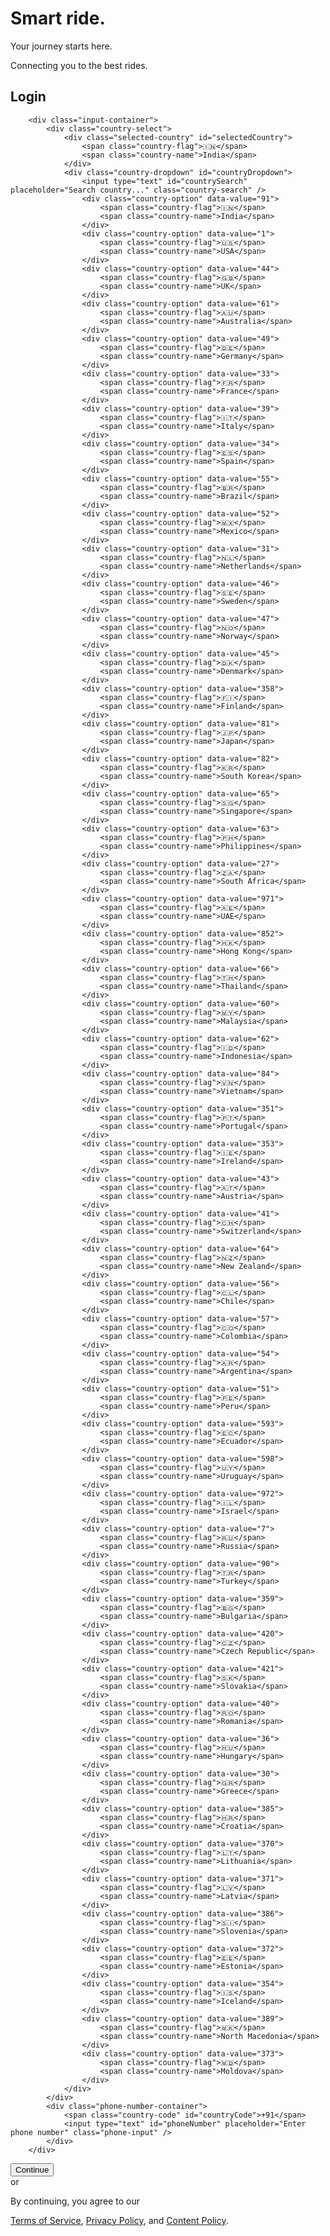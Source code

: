 <!DOCTYPE html>
<html lang="en">
<head>
    <meta charset="UTF-8">
    <meta name="viewport" content="width=device-width, initial-scale=1.0">
    <title>SmartRide Login</title>
    <link rel="stylesheet" href="styles.css">
</head>
<body>
    <div class="container">
        <h1 class="smart-text">Smart <span class="ride-text">ride.</span></h1>
        <p class="first-line">Your journey starts here.</p>
        <p class="second-line">Connecting you to the best rides.</p>
        <h2 class="login-heading">Login</h2>
        
        <div class="input-container">
            <div class="country-select">
                <div class="selected-country" id="selectedCountry">
                    <span class="country-flag">🇮🇳</span>
                    <span class="country-name">India</span>
                </div>
                <div class="country-dropdown" id="countryDropdown">
                    <input type="text" id="countrySearch" placeholder="Search country..." class="country-search" />
                    <div class="country-option" data-value="91">
                        <span class="country-flag">🇮🇳</span>
                        <span class="country-name">India</span>
                    </div>
                    <div class="country-option" data-value="1">
                        <span class="country-flag">🇺🇸</span>
                        <span class="country-name">USA</span>
                    </div>
                    <div class="country-option" data-value="44">
                        <span class="country-flag">🇬🇧</span>
                        <span class="country-name">UK</span>
                    </div>
                    <div class="country-option" data-value="61">
                        <span class="country-flag">🇦🇺</span>
                        <span class="country-name">Australia</span>
                    </div>
                    <div class="country-option" data-value="49">
                        <span class="country-flag">🇩🇪</span>
                        <span class="country-name">Germany</span>
                    </div>
                    <div class="country-option" data-value="33">
                        <span class="country-flag">🇫🇷</span>
                        <span class="country-name">France</span>
                    </div>
                    <div class="country-option" data-value="39">
                        <span class="country-flag">🇮🇹</span>
                        <span class="country-name">Italy</span>
                    </div>
                    <div class="country-option" data-value="34">
                        <span class="country-flag">🇪🇸</span>
                        <span class="country-name">Spain</span>
                    </div>
                    <div class="country-option" data-value="55">
                        <span class="country-flag">🇧🇷</span>
                        <span class="country-name">Brazil</span>
                    </div>
                    <div class="country-option" data-value="52">
                        <span class="country-flag">🇲🇽</span>
                        <span class="country-name">Mexico</span>
                    </div>
                    <div class="country-option" data-value="31">
                        <span class="country-flag">🇳🇱</span>
                        <span class="country-name">Netherlands</span>
                    </div>
                    <div class="country-option" data-value="46">
                        <span class="country-flag">🇸🇪</span>
                        <span class="country-name">Sweden</span>
                    </div>
                    <div class="country-option" data-value="47">
                        <span class="country-flag">🇳🇴</span>
                        <span class="country-name">Norway</span>
                    </div>
                    <div class="country-option" data-value="45">
                        <span class="country-flag">🇩🇰</span>
                        <span class="country-name">Denmark</span>
                    </div>
                    <div class="country-option" data-value="358">
                        <span class="country-flag">🇫🇮</span>
                        <span class="country-name">Finland</span>
                    </div>
                    <div class="country-option" data-value="81">
                        <span class="country-flag">🇯🇵</span>
                        <span class="country-name">Japan</span>
                    </div>
                    <div class="country-option" data-value="82">
                        <span class="country-flag">🇰🇷</span>
                        <span class="country-name">South Korea</span>
                    </div>
                    <div class="country-option" data-value="65">
                        <span class="country-flag">🇸🇬</span>
                        <span class="country-name">Singapore</span>
                    </div>
                    <div class="country-option" data-value="63">
                        <span class="country-flag">🇵🇭</span>
                        <span class="country-name">Philippines</span>
                    </div>
                    <div class="country-option" data-value="27">
                        <span class="country-flag">🇿🇦</span>
                        <span class="country-name">South Africa</span>
                    </div>
                    <div class="country-option" data-value="971">
                        <span class="country-flag">🇦🇪</span>
                        <span class="country-name">UAE</span>
                    </div>
                    <div class="country-option" data-value="852">
                        <span class="country-flag">🇭🇰</span>
                        <span class="country-name">Hong Kong</span>
                    </div>
                    <div class="country-option" data-value="66">
                        <span class="country-flag">🇹🇭</span>
                        <span class="country-name">Thailand</span>
                    </div>
                    <div class="country-option" data-value="60">
                        <span class="country-flag">🇲🇾</span>
                        <span class="country-name">Malaysia</span>
                    </div>
                    <div class="country-option" data-value="62">
                        <span class="country-flag">🇮🇩</span>
                        <span class="country-name">Indonesia</span>
                    </div>
                    <div class="country-option" data-value="84">
                        <span class="country-flag">🇻🇳</span>
                        <span class="country-name">Vietnam</span>
                    </div>
                    <div class="country-option" data-value="351">
                        <span class="country-flag">🇵🇹</span>
                        <span class="country-name">Portugal</span>
                    </div>
                    <div class="country-option" data-value="353">
                        <span class="country-flag">🇮🇪</span>
                        <span class="country-name">Ireland</span>
                    </div>
                    <div class="country-option" data-value="43">
                        <span class="country-flag">🇦🇹</span>
                        <span class="country-name">Austria</span>
                    </div>
                    <div class="country-option" data-value="41">
                        <span class="country-flag">🇨🇭</span>
                        <span class="country-name">Switzerland</span>
                    </div>
                    <div class="country-option" data-value="64">
                        <span class="country-flag">🇳🇿</span>
                        <span class="country-name">New Zealand</span>
                    </div>
                    <div class="country-option" data-value="56">
                        <span class="country-flag">🇨🇱</span>
                        <span class="country-name">Chile</span>
                    </div>
                    <div class="country-option" data-value="57">
                        <span class="country-flag">🇨🇴</span>
                        <span class="country-name">Colombia</span>
                    </div>
                    <div class="country-option" data-value="54">
                        <span class="country-flag">🇦🇷</span>
                        <span class="country-name">Argentina</span>
                    </div>
                    <div class="country-option" data-value="51">
                        <span class="country-flag">🇵🇪</span>
                        <span class="country-name">Peru</span>
                    </div>
                    <div class="country-option" data-value="593">
                        <span class="country-flag">🇪🇨</span>
                        <span class="country-name">Ecuador</span>
                    </div>
                    <div class="country-option" data-value="598">
                        <span class="country-flag">🇺🇾</span>
                        <span class="country-name">Uruguay</span>
                    </div>
                    <div class="country-option" data-value="972">
                        <span class="country-flag">🇮🇱</span>
                        <span class="country-name">Israel</span>
                    </div>
                    <div class="country-option" data-value="7">
                        <span class="country-flag">🇷🇺</span>
                        <span class="country-name">Russia</span>
                    </div>
                    <div class="country-option" data-value="90">
                        <span class="country-flag">🇹🇷</span>
                        <span class="country-name">Turkey</span>
                    </div>
                    <div class="country-option" data-value="359">
                        <span class="country-flag">🇧🇬</span>
                        <span class="country-name">Bulgaria</span>
                    </div>
                    <div class="country-option" data-value="420">
                        <span class="country-flag">🇨🇿</span>
                        <span class="country-name">Czech Republic</span>
                    </div>
                    <div class="country-option" data-value="421">
                        <span class="country-flag">🇸🇰</span>
                        <span class="country-name">Slovakia</span>
                    </div>
                    <div class="country-option" data-value="40">
                        <span class="country-flag">🇷🇴</span>
                        <span class="country-name">Romania</span>
                    </div>
                    <div class="country-option" data-value="36">
                        <span class="country-flag">🇭🇺</span>
                        <span class="country-name">Hungary</span>
                    </div>
                    <div class="country-option" data-value="30">
                        <span class="country-flag">🇬🇷</span>
                        <span class="country-name">Greece</span>
                    </div>
                    <div class="country-option" data-value="385">
                        <span class="country-flag">🇭🇷</span>
                        <span class="country-name">Croatia</span>
                    </div>
                    <div class="country-option" data-value="370">
                        <span class="country-flag">🇱🇹</span>
                        <span class="country-name">Lithuania</span>
                    </div>
                    <div class="country-option" data-value="371">
                        <span class="country-flag">🇱🇻</span>
                        <span class="country-name">Latvia</span>
                    </div>
                    <div class="country-option" data-value="386">
                        <span class="country-flag">🇸🇮</span>
                        <span class="country-name">Slovenia</span>
                    </div>
                    <div class="country-option" data-value="372">
                        <span class="country-flag">🇪🇪</span>
                        <span class="country-name">Estonia</span>
                    </div>
                    <div class="country-option" data-value="354">
                        <span class="country-flag">🇮🇸</span>
                        <span class="country-name">Iceland</span>
                    </div>
                    <div class="country-option" data-value="389">
                        <span class="country-flag">🇲🇰</span>
                        <span class="country-name">North Macedonia</span>
                    </div>
                    <div class="country-option" data-value="373">
                        <span class="country-flag">🇲🇩</span>
                        <span class="country-name">Moldova</span>
                    </div>
                </div>
            </div>
            <div class="phone-number-container">
                <span class="country-code" id="countryCode">+91</span>
                <input type="text" id="phoneNumber" placeholder="Enter phone number" class="phone-input" />
            </div>
        </div>

        

   <!-- Continue button container -->
<div class="button-container">
    <button class="continue-button" id="continueBtn">Continue</button>
    <div class="or-text">or</div>
</div>
<!-- Terms and Policies section -->
<div class="terms-container">
    <p class="terms-line">By continuing, you agree to our</p>
    <p class="terms-links">
        <a href="terms-of-service-url" class="terms-link">Terms of Service</a>, 
        <a href="privacy-policy-url" class="terms-link">Privacy Policy</a>, 
        and 
        <a href="content-policy-url" class="terms-link">Content Policy</a>.
    </p>
</div>



<script src="script.js"></script>
</body>
</html>

